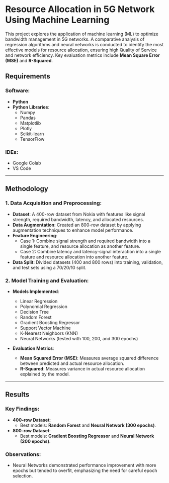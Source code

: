 # Resource Allocation in 5G Network Using Machine Learning

This project explores the application of machine learning (ML) to optimize bandwidth management in 5G networks. A comparative analysis of regression algorithms and neural networks is conducted to identify the most effective models for resource allocation, ensuring high Quality of Service and network efficiency. Key evaluation metrics include **Mean Square Error (MSE)** and **R-Squared**.


## Requirements

### Software:
- **Python**  
- **Python Libraries**:
  - Numpy  
  - Pandas  
  - Matplotlib  
  - Plotly  
  - Scikit-learn  
  - TensorFlow  

### IDEs:  
- Google Colab  
- VS Code  

---

## Methodology

### 1. Data Acquisition and Preprocessing:
- **Dataset**: A 400-row dataset from Nokia with features like signal strength, required bandwidth, latency, and allocated resources.
- **Data Augmentation**: Created an 800-row dataset by applying augmentation techniques to enhance model performance.
- **Feature Engineering**:  
  - Case 1: Combine signal strength and required bandwidth into a single feature, and resource allocation as another feature.  
  - Case 2: Combine latency and latency-signal interaction into a single feature and resource allocation into another feature.  
- **Data Split**: Divided datasets (400 and 800 rows) into training, validation, and test sets using a 70/20/10 split.

### 2. Model Training and Evaluation:
- **Models Implemented**:  
  - Linear Regression  
  - Polynomial Regression  
  - Decision Tree  
  - Random Forest  
  - Gradient Boosting Regressor  
  - Support Vector Machine  
  - K-Nearest Neighbors (KNN)  
  - Neural Networks (tested with 100, 200, and 300 epochs)  

- **Evaluation Metrics**:  
  - **Mean Squared Error (MSE)**: Measures average squared difference between predicted and actual resource allocation.  
  - **R-Squared**: Measures variance in actual resource allocation explained by the model.  

---

## Results

### Key Findings:
- **400-row Dataset**:  
  - Best models: **Random Forest** and **Neural Network (300 epochs)**.  
- **800-row Dataset**:  
  - Best models: **Gradient Boosting Regressor** and **Neural Network (200 epochs)**.  

### Observations:
- Neural Networks demonstrated performance improvement with more epochs but tended to overfit, emphasizing the need for careful epoch selection.

